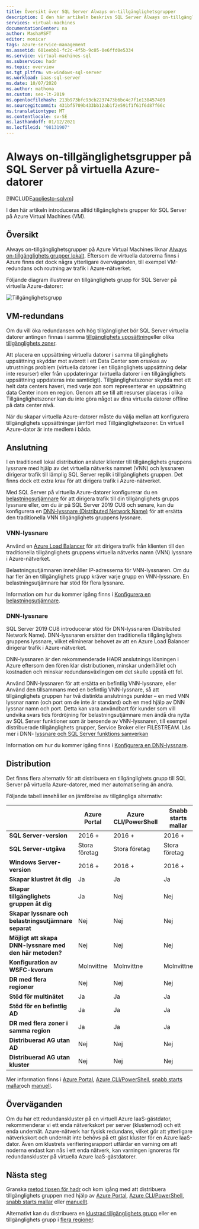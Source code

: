 ```yaml
---
title: Översikt över SQL Server Always on-tillgänglighetsgrupper
description: I den här artikeln beskrivs SQL Server Always on-tillgänglighetsgrupper på Azure Virtual Machines.
services: virtual-machines
documentationCenter: na
author: MashaMSFT
editor: monicar
tags: azure-service-management
ms.assetid: 601eebb1-fc2c-4f5b-9c05-0e6ffd0e5334
ms.service: virtual-machines-sql
ms.subservice: hadr
ms.topic: overview
ms.tgt_pltfrm: vm-windows-sql-server
ms.workload: iaas-sql-server
ms.date: 10/07/2020
ms.author: mathoma
ms.custom: seo-lt-2019
ms.openlocfilehash: 213b973bfc93cb2237473b6bc4c7f1e138457409
ms.sourcegitcommit: 431bf5709b433bb12ab1f2e591f1f61f6d87f66c
ms.translationtype: MT
ms.contentlocale: sv-SE
ms.lasthandoff: 01/12/2021
ms.locfileid: "98131907"
---
```

# <a name="always-on-availability-group-on-sql-server-on-azure-vms"></a>Always on-tillgänglighetsgrupper på SQL Server på virtuella Azure-datorer
[!INCLUDE[appliesto-sqlvm](../../includes/appliesto-sqlvm.md)]

I den här artikeln introduceras alltid tillgänglighets grupper för SQL Server på Azure Virtual Machines (VM). 

## <a name="overview"></a>Översikt

Always on-tillgänglighetsgrupper på Azure Virtual Machines liknar [Always on-tillgänglighets grupper lokalt](/sql/database-engine/availability-groups/windows/always-on-availability-groups-sql-server). Eftersom de virtuella datorerna finns i Azure finns det dock några ytterligare överväganden, till exempel VM-redundans och routning av trafik i Azure-nätverket. 

Följande diagram illustrerar en tillgänglighets grupp för SQL Server på virtuella Azure-datorer:

![Tillgänglighetsgrupp](./media/availability-group-overview/00-EndstateSampleNoELB.png)


## <a name="vm-redundancy"></a>VM-redundans 

Om du vill öka redundansen och hög tillgänglighet bör SQL Server virtuella datorer antingen finnas i samma [tillgänglighets uppsättning](../../../virtual-machines/windows/tutorial-availability-sets.md#availability-set-overview)eller olika [tillgänglighets zoner](../../../availability-zones/az-overview.md).

Att placera en uppsättning virtuella datorer i samma tillgänglighets uppsättning skyddar mot avbrott i ett Data Center som orsakas av utrustnings problem (virtuella datorer i en tillgänglighets uppsättning delar inte resurser) eller från uppdateringar (virtuella datorer i en tillgänglighets uppsättning uppdateras inte samtidigt). Tillgänglighetszoner skydda mot ett helt data centers haveri, med varje zon som representerar en uppsättning data Center inom en region.  Genom att se till att resurser placeras i olika Tillgänglighetszoner kan du inte göra något av dina virtuella datorer offline på data center nivå.

När du skapar virtuella Azure-datorer måste du välja mellan att konfigurera tillgänglighets uppsättningar jämfört med Tillgänglighetszoner.  En virtuell Azure-dator är inte medlem i båda.


## <a name="connectivity"></a>Anslutning 

I en traditionell lokal distribution ansluter klienter till tillgänglighets gruppens lyssnare med hjälp av det virtuella nätverks namnet (VNN) och lyssnaren dirigerar trafik till lämplig SQL Server replik i tillgänglighets gruppen. Det finns dock ett extra krav för att dirigera trafik i Azure-nätverket. 

Med SQL Server på virtuella Azure-datorer konfigurerar du en [belastningsutjämnare](availability-group-vnn-azure-load-balancer-configure.md) för att dirigera trafik till din tillgänglighets grupps lyssnare eller, om du är på SQL Server 2019 CU8 och senare, kan du konfigurera en [DNN-lyssnare (Distributed Network Name)](availability-group-distributed-network-name-dnn-listener-configure.md) för att ersätta den traditionella VNN tillgänglighets gruppens lyssnare. 


### <a name="vnn-listener"></a>VNN-lyssnare 

Använd en [Azure Load Balancer](../../../load-balancer/load-balancer-overview.md) för att dirigera trafik från klienten till den traditionella tillgänglighets gruppens virtuella nätverks namn (VNN) lyssnare i Azure-nätverket. 

Belastningsutjämnaren innehåller IP-adresserna för VNN-lyssnaren. Om du har fler än en tillgänglighets grupp kräver varje grupp en VNN-lyssnare. En belastningsutjämnare har stöd för flera lyssnare.

Information om hur du kommer igång finns i [Konfigurera en belastningsutjämnare](availability-group-vnn-azure-load-balancer-configure.md). 

### <a name="dnn-listener"></a>DNN-lyssnare

SQL Server 2019 CU8 introducerar stöd för DNN-lyssnaren (Distributed Network Name). DNN-lyssnaren ersätter den traditionella tillgänglighets gruppens lyssnare, vilket eliminerar behovet av att en Azure Load Balancer dirigerar trafik i Azure-nätverket. 

DNN-lyssnaren är den rekommenderade HADR anslutnings lösningen i Azure eftersom den fören klar distributionen, minskar underhållet och kostnaden och minskar redundansväxlingen om det skulle uppstå ett fel. 

Använd DNN-lyssnaren för att ersätta en befintlig VNN-lyssnare, eller Använd den tillsammans med en befintlig VNN-lyssnare, så att tillgänglighets gruppen har två distinkta anslutnings punkter – en med VNN lyssnar namn (och port om de inte är standard) och en med hjälp av DNN lyssnar namn och port. Detta kan vara användbart för kunder som vill undvika svars tids fördröjning för belastningsutjämnare men ändå dra nytta av SQL Server funktioner som är beroende av VNN-lyssnaren, till exempel distribuerade tillgänglighets grupper, Service Broker eller FILESTREAM. Läs mer i DNN- [lyssnare och SQL Server funktions samverkan](availability-group-dnn-interoperability.md)

Information om hur du kommer igång finns i [Konfigurera en DNN-lyssnare](availability-group-distributed-network-name-dnn-listener-configure.md).


## <a name="deployment"></a>Distribution 

Det finns flera alternativ för att distribuera en tillgänglighets grupp till SQL Server på virtuella Azure-datorer, med mer automatisering än andra. 

Följande tabell innehåller en jämförelse av tillgängliga alternativ:

| | Azure Portal | Azure CLI/PowerShell | Snabb starts mallar | Manuell |
|---------|---------|---------|---------|---------|
|**SQL Server-version** |2016 + |2016 +|2016 +|2012 +|
|**SQL Server-utgåva** |Stora företag |Stora företag |Stora företag |Enterprise, standard|
|**Windows Server-version**| 2016 + | 2016 + | 2016 + | Alla|
|**Skapar klustret åt dig**|Ja|Ja | Ja |Nej|
|**Skapar tillgänglighets gruppen åt dig** |Ja |Nej|Nej|Nej|
|**Skapar lyssnare och belastningsutjämnare separat** |Nej|Nej|Nej|Ja|
|**Möjligt att skapa DNN-lyssnare med den här metoden?**|Nej|Nej|Nej|Ja|
|**Konfiguration av WSFC-kvorum**|Molnvittne|Molnvittne|Molnvittne|Alla|
|**DR med flera regioner** |Nej|Nej|Nej|Ja|
|**Stöd för multinätet** |Ja|Ja|Ja|Ja|
|**Stöd för en befintlig AD**|Ja|Ja|Ja|Ja|
|**DR med flera zoner i samma region**|Ja|Ja|Ja|Ja|
|**Distribuerad AG utan AD**|Nej|Nej|Nej|Ja|
|**Distribuerad AG utan kluster** |Nej|Nej|Nej|Ja|

Mer information finns i [Azure Portal](availability-group-azure-portal-configure.md), [Azure CLI/PowerShell](./availability-group-az-commandline-configure.md), [snabb starts mallar](availability-group-quickstart-template-configure.md)och [manuell](availability-group-manually-configure-prerequisites-tutorial.md).

## <a name="considerations"></a>Överväganden 

Om du har ett redundanskluster på en virtuell Azure IaaS-gästdator, rekommenderar vi ett enda nätverkskort per server (klusternod) och ett enda undernät. Azure-nätverk har fysisk redundans, vilket gör att ytterligare nätverkskort och undernät inte behövs på ett gäst kluster för en Azure IaaS-dator. Även om klustrets verifieringsrapport utfärdar en varning om att noderna endast kan nås i ett enda nätverk, kan varningen ignoreras för redundanskluster på virtuella Azure IaaS-gästdatorer. 

## <a name="next-steps"></a>Nästa steg

Granska [metod tipsen för hadr](hadr-cluster-best-practices.md) och kom igång med att distribuera tillgänglighets gruppen med hjälp av [Azure Portal](availability-group-azure-portal-configure.md), [Azure CLI/PowerShell](./availability-group-az-commandline-configure.md), [snabb starts mallar](availability-group-quickstart-template-configure.md) eller [manuellt](availability-group-manually-configure-prerequisites-tutorial.md).

Alternativt kan du distribuera en [klustrad tillgänglighets grupp](availability-group-clusterless-workgroup-configure.md) eller en tillgänglighets grupp i [flera regioner](availability-group-manually-configure-multiple-regions.md).
